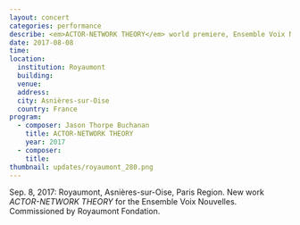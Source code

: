 ```yaml
---
layout: concert
categories: performance
describe: <em>ACTOR-NETWORK THEORY</em> world premiere, Ensemble Voix Nouvelles. Royaumont, Paris Region.
date: 2017-08-08
time:
location:
  institution: Royaumont
  building:
  venue:
  address:
  city: Asnières-sur-Oise
  country: France
program:
  - composer: Jason Thorpe Buchanan
    title: ACTOR-NETWORK THEORY
    year: 2017
  - composer:
    title:
thumbnail: updates/royaumont_280.png
---
```


Sep. 8, 2017: Royaumont, Asnières-sur-Oise, Paris Region. New work *ACTOR-NETWORK THEORY* for the Ensemble Voix Nouvelles. Commissioned by Royaumont Fondation.
